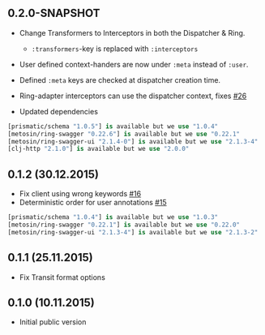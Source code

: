 ## 0.2.0-SNAPSHOT

* Change Transformers to Interceptors in both the Dispatcher & Ring.
  * `:transformers`-key is replaced with `:interceptors`
* User defined context-handers are now under `:meta` instead of `:user`.
* Defined `:meta` keys are checked at dispatcher creation time.
* Ring-adapter interceptors can use the dispatcher context, fixes [#26](https://github.com/metosin/kekkonen/issues/26)

* Updated dependencies

```clj
[prismatic/schema "1.0.5"] is available but we use "1.0.4"
[metosin/ring-swagger "0.22.6"] is available but we use "0.22.1"
[metosin/ring-swagger-ui "2.1.4-0"] is available but we use "2.1.3-4"
[clj-http "2.1.0"] is available but we use "2.0.0"
```

## 0.1.2 (30.12.2015)

* Fix client using wrong keywords [#16](https://github.com/metosin/kekkonen/pull/16)
* Deterministic order for user annotations [#15](https://github.com/metosin/kekkonen/pull/15)

```clj
[prismatic/schema "1.0.4"] is available but we use "1.0.3"
[metosin/ring-swagger "0.22.1"] is available but we use "0.22.0"
[metosin/ring-swagger-ui "2.1.3-4"] is available but we use "2.1.3-2"
```

## 0.1.1 (25.11.2015)

- Fix Transit format options

## 0.1.0 (10.11.2015)

- Initial public version
